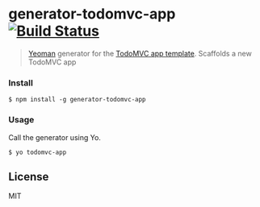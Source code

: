 # generator-todomvc-app [![Build Status](https://secure.travis-ci.org/arthurvr/generator-todomvc-app.png?branch=master)](https://travis-ci.org/arthurvr/generator-todomvc-app)

> [Yeoman](http://yeoman.io) generator for the [TodoMVC app template](https://github.com/tastejs/todomvc-app-template). Scaffolds a new TodoMVC app



### Install

```
$ npm install -g generator-todomvc-app
```


### Usage

Call the generator using Yo.

```
$ yo todomvc-app
```

## License

MIT
